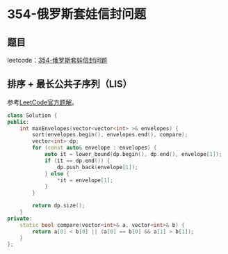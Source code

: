 # 354-俄罗斯套娃信封问题

## 题目

leetcode：[354-俄罗斯套娃信封问题](https://leetcode-cn.com/problems/russian-doll-envelopes/)

## 排序 + 最长公共子序列（LIS）

参考[LeetCode官方题解](https://leetcode-cn.com/problems/russian-doll-envelopes/solution/e-luo-si-tao-wa-xin-feng-wen-ti-by-leetcode/)。

```c++
class Solution {
public:
    int maxEnvelopes(vector<vector<int> >& envelopes) {
        sort(envelopes.begin(), envelopes.end(), compare);
        vector<int> dp;
        for (const auto& envelope : envelopes) {
            auto it = lower_bound(dp.begin(), dp.end(), envelope[1]);
            if (it == dp.end()) {
                dp.push_back(envelope[1]);
            } else {
                *it = envelope[1];
            }
        }

        return dp.size();
    }
private:
    static bool compare(vector<int>& a, vector<int>& b) {
        return a[0] < b[0] || (a[0] == b[0] && a[1] > b[1]);
    }
};
```

